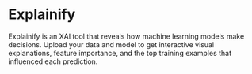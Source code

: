 # Explainify
Explainify is an XAI tool that reveals how machine learning models make decisions. Upload your data and model to get interactive visual explanations, feature importance, and the top training examples that influenced each prediction.
